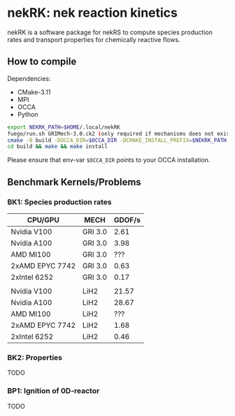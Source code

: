 # nekRK: nek reaction kinetics

nekRK is a software package for nekRS to compute species production rates and transport properties for chemically reactive flows.

## How to compile
Dependencies:
- CMake-3.11
- MPI
- OCCA
- Python

```sh
export NEKRK_PATH=$HOME/.local/nekRK
fuego/run.sh GRIMech-3.0.ck2 (only required if mechanisms does not exist in share/mechanism)
cmake -B build -DOCCA_DIR=$OCCA_DIR -DCMAKE_INSTALL_PREFIX=$NEKRK_PATH 
cd build && make && make install
```
Please ensure that env-var `$OCCA_DIR` points to your OCCA installation. 

## Benchmark Kernels/Problems

### BK1: Species production rates

| CPU/GPU         | MECH    | GDOF/s |
| --------------- | ------- | ------ |
| Nvidia V100     | GRI 3.0 |  2.61  | 
| Nvidia A100     | GRI 3.0 |  3.98  |
| AMD MI100       | GRI 3.0 |  ???   |
| 2xAMD EPYC 7742 | GRI 3.0 |  0.63  |
| 2xIntel 6252    | GRI 3.0 |  0.17  |
|                 |         |        | 
| Nvidia V100     | LiH2    | 21.57  |
| Nvidia A100     | LiH2    | 28.67  | 
| AMD MI100       | LiH2    |  ???   |
| 2xAMD EPYC 7742 | LiH2    |  1.68  |
| 2xIntel 6252    | LiH2    |  0.46  |

### BK2: Properties

TODO

### BP1: Ignition of 0D-reactor

TODO
